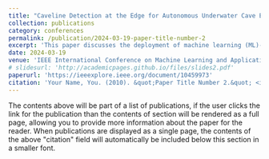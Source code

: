 ```yaml
---
title: "Caveline Detection at the Edge for Autonomous Underwater Cave Exploration and Mapping"
collection: publications
category: conferences
permalink: /publication/2024-03-19-paper-title-number-2
excerpt: 'This paper discusses the deployment of machine learning (ML)-based object detection and segmentation models on edge platforms to enable real-time caveline detection for Autonomous Underwater Vehicles (AUVs) used in underwater cave exploration and mapping.'
date: 2024-03-19
venue: 'IEEE International Conference on Machine Learning and Applications (ICMLA)'
# slidesurl: 'http://academicpages.github.io/files/slides2.pdf'
paperurl: 'https://ieeexplore.ieee.org/document/10459973'
citation: 'Your Name, You. (2010). &quot;Paper Title Number 2.&quot; <i>Journal 1</i>. 1(2).'
---
```


The contents above will be part of a list of publications, if the user clicks the link for the publication than the contents of section will be rendered as a full page, allowing you to provide more information about the paper for the reader. When publications are displayed as a single page, the contents of the above "citation" field will automatically be included below this section in a smaller font.